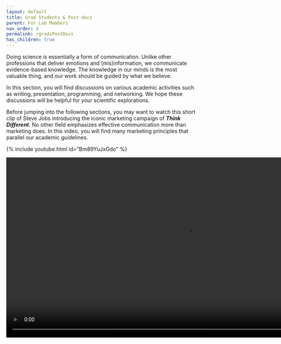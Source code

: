 ```yaml
---
layout: default
title: Grad Students & Post-docs
parent: For Lab Members
nav_order: 3
permalink: /gradsPostDocs
has_children: true
---
```


Doing science is essentially a form of communication. Unlike other professions that deliver emotions and (mis)information, we communicate evidence-based knowledge. The knowledge in our minds is the most valuable thing, and our work should be guided by what we believe.

In this section, you will find discussions on various academic activities such as writing, presentation, programming, and networking. We hope these discussions will be helpful for your scientific explorations.

Before jumping into the following sections, you may want to watch this short clip of Steve Jobs introducing the iconic marketing campaign of ***Think Different***. No other field emphasizes effective communication more than marketing does. In this video, you will find many marketing principles that parallel our academic guidelines.

{% include youtube.html id="Bm89YuJxGdo" %}

<video height="480" controls="controls" onclick="this.paused ? this.play() : this.pause();arguments[0].preventDefault();">
 <source type="video/mp4" src="https://github-production-user-asset-6210df.s3.amazonaws.com/10648723/241396338-8f52e0e7-6fd1-4328-8094-3edf279e815c.mp4">
</video>

<!-- 
https://github.com/McMaster-Baby-Lab/handbook/assets/10648723/8f52e0e7-6fd1-4328-8094-3edf279e815c -->

